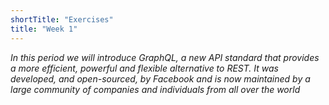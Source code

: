 ```yaml
---
shortTitle: "Exercises"
title: "Week 1"
---
```




*In this period we will introduce GraphQL, a new API standard that provides a more efficient, powerful and flexible alternative to REST. It was developed, and open-sourced, by Facebook and is now maintained by a large community of companies and individuals from all over the world*